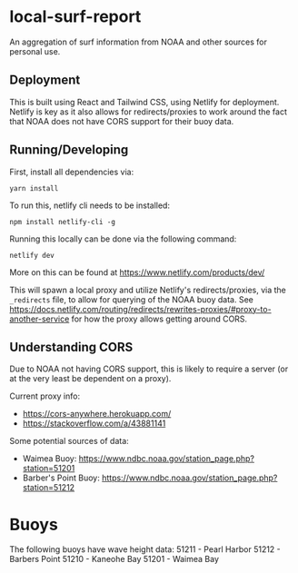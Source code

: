 # local-surf-report
An aggregation of surf information from NOAA and other sources for personal use.

## Deployment
This is built using React and Tailwind CSS, using Netlify for deployment. Netlify is key as it also allows for redirects/proxies to work around the fact that NOAA does not have CORS support for their buoy data.

## Running/Developing
First, install all dependencies via:

`yarn install`

To run this, netlify cli needs to be installed:

`npm install netlify-cli -g`

Running this locally can be done via the following command:

`netlify dev`

More on this can be found at https://www.netlify.com/products/dev/

This will spawn a local proxy and utilize Netlify's redirects/proxies, via the `_redirects` file, to allow for querying of the NOAA buoy data. See https://docs.netlify.com/routing/redirects/rewrites-proxies/#proxy-to-another-service for how the proxy allows getting around CORS.

## Understanding CORS
Due to NOAA not having CORS support, this is likely to require a server (or at the very least be dependent on a proxy).

Current proxy info:
- https://cors-anywhere.herokuapp.com/
- https://stackoverflow.com/a/43881141

Some potential sources of data:
- Waimea Buoy: https://www.ndbc.noaa.gov/station_page.php?station=51201
- Barber's Point Buoy: https://www.ndbc.noaa.gov/station_page.php?station=51212

# Buoys
The following buoys have wave height data:
51211 - Pearl Harbor
51212 - Barbers Point
51210 - Kaneohe Bay
51201 - Waimea Bay
